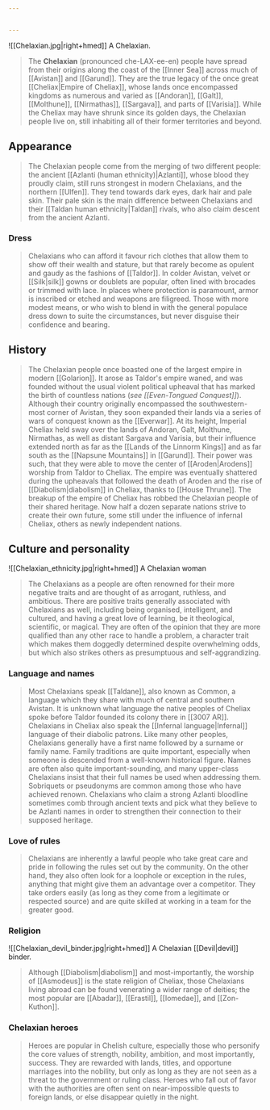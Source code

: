 ```yaml
---


---
```

![[Chelaxian.jpg|right+hmed]] 
 A Chelaxian.
> The **Chelaxian** (pronounced che-LAX-ee-en) people have spread from their origins along the coast of the [[Inner Sea]] across much of [[Avistan]] and [[Garund]]. They are the true legacy of the once great [[Cheliax|Empire of Cheliax]], whose lands once encompassed kingdoms as numerous and varied  as [[Andoran]], [[Galt]], [[Molthune]], [[Nirmathas]], [[Sargava]], and parts of [[Varisia]]. While the Cheliax may have shrunk since its golden days, the Chelaxian people live on, still inhabiting all of their former territories and beyond.



## Appearance

> The Chelaxian people come from the merging of two different people: the ancient [[Azlanti (human ethnicity)|Azlanti]], whose blood they proudly claim, still runs strongest in modern Chelaxians, and the northern [[Ulfen]]. They tend towards dark eyes, dark hair and pale skin. Their pale skin is the main difference between Chelaxians and their [[Taldan human ethnicity|Taldan]] rivals, who also claim descent from the ancient Azlanti.


### Dress

> Chelaxians who can afford it favour rich clothes that allow them to show off their wealth and stature, but that rarely become as opulent and gaudy as the fashions of [[Taldor]]. In colder Avistan, velvet or [[Silk|silk]] gowns or doublets are popular, often lined with brocades or trimmed with lace. In places where protection is paramount, armor is inscribed or etched and weapons are filigreed. Those with more modest means, or who wish to blend in with the general populace dress down to suite the circumstances, but never disguise their confidence and bearing.


## History

> The Chelaxian people once boasted one of the largest empire in modern [[Golarion]]. It arose as Taldor's empire waned, and was founded without the usual violent political upheaval that has marked the birth of countless nations (*see [[Even-Tongued Conquest]]*). Although their country originally encompassed the southwestern-most corner of Avistan, they soon expanded their lands via a series of wars of conquest known as the [[Everwar]]. At its height, Imperial Cheliax held sway over the lands of Andoran, Galt, Molthune, Nirmathas, as well as distant Sargava and Varisia, but their influence extended north as far as the [[Lands of the Linnorm Kings]] and as far south as the [[Napsune Mountains]] in [[Garund]]. Their power was such, that they were able to move the center of [[Aroden|Arodens]] worship from Taldor to Cheliax. The empire was eventually shattered during the upheavals that followed the death of Aroden and the rise of [[Diabolism|diabolism]] in Cheliax, thanks to [[House Thrune]]. The breakup of the empire of Cheliax has robbed the Chelaxian people of their shared heritage. Now half a dozen separate nations strive to create their own future, some still under the influence of infernal Cheliax, others as newly independent nations.


## Culture and personality

![[Chelaxian_ethnicity.jpg|right+hmed]] 
 A Chelaxian woman
> The Chelaxians as a people are often renowned for their more negative traits and are thought of as arrogant, ruthless, and ambitious. There are positive traits generally associated with Chelaxians as well, including being organised, intelligent, and cultured, and having a great love of learning, be it theological, scientific, or magical. They are often of the opinion that they are more qualified than any other race to handle a problem, a character trait which makes them doggedly determined despite overwhelming odds, but which also strikes others as presumptuous and self-aggrandizing.


### Language and names

> Most Chelaxians speak [[Taldane]], also known as Common, a language which they share with much of central and southern Avistan. It is unknown what language the native peoples of Cheliax spoke before Taldor founded its colony there in [[3007 AR]]. Chelaxians in Cheliax also speak the [[Infernal language|Infernal]] language of their diabolic patrons.
> Like many other peoples, Chelaxians generally have a first name followed by a surname or family name. Family traditions are quite important, especially when someone is descended from a well-known historical figure. Names are often also quite important-sounding, and many upper-class Chelaxians insist that their full names be used when addressing them. Sobriquets or pseudonyms are common among those who have achieved renown. Chelaxians who claim a strong Azlanti bloodline sometimes comb through ancient texts and pick what they believe to be Azlanti names in order to strengthen their connection to their supposed heritage.


### Love of rules

> Chelaxians are inherently a lawful people who take great care and pride in following the rules set out by the community. On the other hand, they also often look for a loophole or exception in the rules, anything that might give them an advantage over a competitor. They take orders easily (as long as they come from a legitimate or respected source) and are quite skilled at working in a team for the greater good.


### Religion

![[Chelaxian_devil_binder.jpg|right+hmed]] 
 A Chelaxian [[Devil|devil]] binder.
> Although [[Diabolism|diabolism]] and most-importantly, the worship of [[Asmodeus]] is the state religion of Cheliax, those Chelaxians living abroad can be found venerating a wider range of deities; the most popular are [[Abadar]], [[Erastil]], [[Iomedae]], and [[Zon-Kuthon]].


### Chelaxian heroes

> Heroes are popular in Chelish culture, especially those who personify the core values of strength, nobility, ambition, and most importantly, success. They are rewarded with lands, titles, and opportune marriages into the nobility, but only as long as they are not seen as a threat to the government or ruling class. Heroes who fall out of favor with the authorities are often sent on near-impossible quests to foreign lands, or else disappear quietly in the night.








